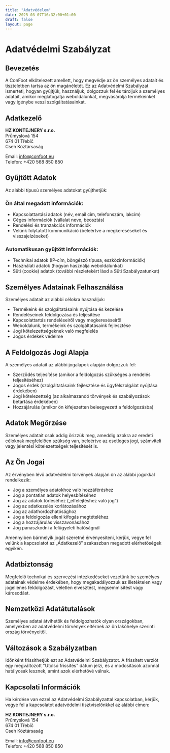 ```yaml
---
title: "Adatvédelem"
date: 2025-03-07T16:32:00+01:00
draft: false
layout: page
---
```


# Adatvédelmi Szabályzat

## Bevezetés

A ConFoot elkötelezett amellett, hogy megvédje az ön személyes adatait és tiszteletben tartsa az ön magánéletét. Ez az Adatvédelmi Szabályzat ismerteti, hogyan gyűjtjük, használjuk, dolgozzuk fel és tároljuk a személyes adatait, amikor meglátogatja weboldalunkat, megvásárolja termékeinket vagy igénybe veszi szolgáltatásainkat.

## Adatkezelő

**HZ KONTEJNERY s.r.o.**  
Průmyslová 154  
674 01 Třebíč  
Cseh Köztársaság

Email: info@confoot.eu  
Telefon: +420 568 850 850

## Gyűjtött Adatok

Az alábbi típusú személyes adatokat gyűjthetjük:

### Ön által megadott információk:
- Kapcsolattartási adatok (név, email cím, telefonszám, lakcím)
- Céges információk (vállalat neve, beosztás)
- Rendelési és tranzakciós információk
- Velünk folytatott kommunikáció (beleértve a megkereséseket és visszajelzéseket)

### Automatikusan gyűjtött információk:
- Technikai adatok (IP-cím, böngésző típusa, eszközinformációk)
- Használati adatok (hogyan használja weboldalunkat)
- Süti (cookie) adatok (további részletekért lásd a Süti Szabályzatunkat)

## Személyes Adatainak Felhasználása

Személyes adatait az alábbi célokra használjuk:

- Termékeink és szolgáltatásaink nyújtása és kezelése
- Rendeléseinek feldolgozása és teljesítése
- Kapcsolattartás rendeléseiről vagy megkereséseiről
- Weboldalunk, termékeink és szolgáltatásaink fejlesztése
- Jogi kötelezettségeknek való megfelelés
- Jogos érdekek védelme

## A Feldolgozás Jogi Alapja

A személyes adatait az alábbi jogalapok alapján dolgozzuk fel:

- Szerződés teljesítése (amikor a feldolgozás szükséges a rendelés teljesítéséhez)
- Jogos érdek (szolgáltatásaink fejlesztése és ügyfélszolgálat nyújtása érdekében)
- Jogi kötelezettség (az alkalmazandó törvények és szabályozások betartása érdekében)
- Hozzájárulás (amikor ön kifejezetten beleegyezett a feldolgozásba)

## Adatok Megőrzése

Személyes adatait csak addig őrizzük meg, ameddig azokra az eredeti céloknak megfelelően szükség van, beleértve az esetleges jogi, számviteli vagy jelentési kötelezettségek teljesítését is.

## Az Ön Jogai

Az érvényben lévő adatvédelmi törvények alapján ön az alábbi jogokkal rendelkezik:

- Jog a személyes adatokhoz való hozzáféréshez
- Jog a pontatlan adatok helyesbítéséhez
- Jog az adatok törléséhez („elfelejtéshez való jog”)
- Jog az adatkezelés korlátozásához
- Jog az adathordozhatósághoz
- Jog a feldolgozás elleni kifogás megtételéhez
- Jog a hozzájárulás visszavonásához
- Jog panaszkodni a felügyeleti hatóságnál

Amennyiben bármelyik jogát szeretné érvényesíteni, kérjük, vegye fel velünk a kapcsolatot az „Adatkezelő” szakaszban megadott elérhetőségek egyikén.

## Adatbiztonság

Megfelelő technikai és szervezési intézkedéseket vezetünk be személyes adatainak védelme érdekében, hogy megakadályozzuk az illetéktelen vagy jogellenes feldolgozást, véletlen elvesztést, megsemmisítést vagy károsodást.

## Nemzetközi Adatátutalások

Személyes adatai átvihetők és feldolgozhatók olyan országokban, amelyekben az adatvédelmi törvények eltérnek az ön lakóhelye szerinti ország törvényeitől.

## Változások a Szabályzatban

Időnként frissíthetjük ezt az Adatvédelmi Szabályzatot. A frissített verziót egy megváltozott "Utolsó frissítés" dátum jelzi, és a módosítások azonnal hatályosak lesznek, amint azok elérhetővé válnak.

## Kapcsolati Információk

Ha kérdése van ezzel az Adatvédelmi Szabályzattal kapcsolatban, kérjük, vegye fel a kapcsolatot adatvédelmi tisztviselőnkkel az alábbi címen:

**HZ KONTEJNERY s.r.o.**  
Průmyslová 154  
674 01 Třebíč  
Cseh Köztársaság

Email: info@confoot.eu  
Telefon: +420 568 850 850